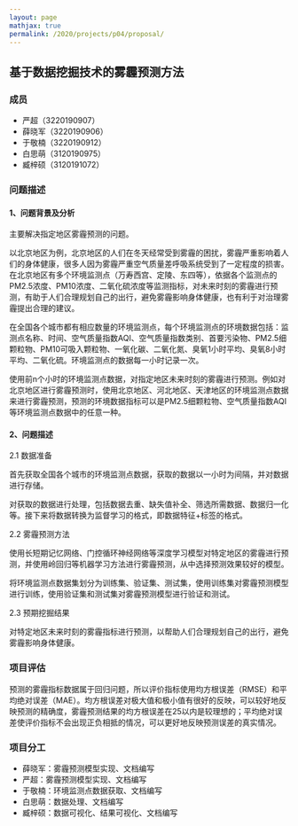 ```yaml
---
layout: page
mathjax: true
permalink: /2020/projects/p04/proposal/
---
```


## 基于数据挖掘技术的雾霾预测方法

### 成员

* 严超（3220190907）
* 薛晓军（3220190906）
* 于敬楠（3220190912）
* 白思萌（3120190975）
* 臧梓硕（3120191072）

### 问题描述

#### 1、问题背景及分析

主要解决指定地区雾霾预测的问题。

以北京地区为例，北京地区的人们在冬天经常受到雾霾的困扰，雾霾严重影响着人们的身体健康，很多人因为雾霾严重空气质量差呼吸系统受到了一定程度的损害。在北京地区有多个环境监测点（万寿西宫、定陵、东四等），依据各个监测点的PM2.5浓度、PM10浓度、二氧化硫浓度等监测指标，对未来时刻的雾霾进行预测，有助于人们合理规划自己的出行，避免雾霾影响身体健康，也有利于对治理雾霾提出合理的建议。

在全国各个城市都有相应数量的环境监测点，每个环境监测点的环境数据包括：监测点名称、时间、空气质量指数AQI、空气质量指数类别、首要污染物、PM2.5细颗粒物、PM10可吸入颗粒物、一氧化碳、二氧化氮、臭氧1小时平均、臭氧8小时平均、二氧化硫。环境监测点的数据每一小时记录一次。

使用前n个小时的环境监测点数据，对指定地区未来时刻的雾霾进行预测。例如对北京地区进行雾霾预测时，使用北京地区、河北地区、天津地区的环境监测点数据来进行雾霾预测，预测的环境数据指标可以是PM2.5细颗粒物、空气质量指数AQI等环境监测点数据中的任意一种。

#### 2、问题描述

2.1 数据准备

首先获取全国各个城市的环境监测点数据，获取的数据以一小时为间隔，并对数据进行存储。

对获取的数据进行处理，包括数据去重、缺失值补全、筛选所需数据、数据归一化等。接下来将数据转换为监督学习的格式，即数据特征+标签的格式。

2.2 雾霾预测方法

使用长短期记忆网络、门控循环神经网络等深度学习模型对特定地区的雾霾进行预测，并使用岭回归等机器学习方法进行雾霾预测，从中选择预测效果较好的模型。

将环境监测点数据集划分为训练集、验证集、测试集，使用训练集对雾霾预测模型进行训练，使用验证集和测试集对雾霾预测模型进行验证和测试。

2.3 预期挖掘结果

对特定地区未来时刻的雾霾指标进行预测，以帮助人们合理规划自己的出行，避免雾霾影响身体健康。

### 项目评估

预测的雾霾指标数据属于回归问题，所以评价指标使用均方根误差（RMSE）和平均绝对误差（MAE）。均方根误差对极大值和极小值有很好的反映，可以较好地反映预测的精确度，雾霾预测结果的均方根误差在25以内是较理想的；平均绝对误差使评价指标不会出现正负相抵的情况，可以更好地反映预测误差的真实情况。

### 项目分工

* 薛晓军：雾霾预测模型实现、文档编写
* 严超：雾霾预测模型实现、文档编写
* 于敬楠：环境监测点数据获取、文档编写
* 白思萌：数据处理、文档编写
* 臧梓硕：数据可视化、结果可视化、文档编写
